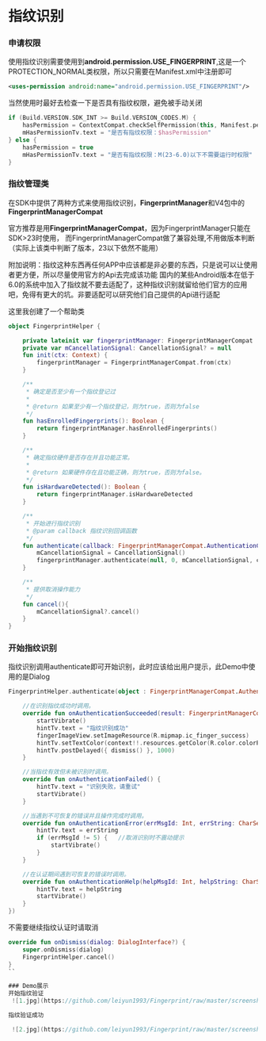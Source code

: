 # 指纹识别

### 申请权限
使用指纹识别需要使用到**android.permission.USE_FINGERPRINT**,这是一个PROTECTION_NORMAL类权限，所以只需要在Manifest.xml中注册即可
```xml
<uses-permission android:name="android.permission.USE_FINGERPRINT"/>
```
当然使用时最好去检查一下是否具有指纹权限，避免被手动关闭
```kotlin
if (Build.VERSION.SDK_INT >= Build.VERSION_CODES.M) {
    hasPermission = ContextCompat.checkSelfPermission(this, Manifest.permission.USE_FINGERPRINT) == PackageManager.PERMISSION_GRANTED
    mHasPermissionTv.text = "是否有指纹权限：$hasPermission"
} else {
    hasPermission = true
    mHasPermissionTv.text = "是否有指纹权限：M(23-6.0)以下不需要运行时权限"
}
```

### 指纹管理类
在SDK中提供了两种方式来使用指纹识别，**FingerprintManager**和V4包中的**FingerprintManagerCompat**

官方推荐是用**FingerprintManagerCompat**，因为FingerprintManager只能在SDK>23时使用，
而FingerprintManagerCompat做了兼容处理,不用做版本判断（实际上该类中判断了版本，23以下依然不能用）

附加说明：指纹这种东西再任何APP中应该都是非必要的东西，只是说可以让使用者更方便，所以尽量使用官方的Api去完成该功能
国内的某些Android版本在低于6.0的系统中加入了指纹就不要去适配了，这种指纹识别就留给他们官方的应用吧，免得有更大的坑。非要适配可以研究他们自己提供的Api进行适配

这里我创建了一个帮助类
```kotlin
object FingerprintHelper {

    private lateinit var fingerprintManager: FingerprintManagerCompat
    private var mCancellationSignal: CancellationSignal? = null
    fun init(ctx: Context) {
        fingerprintManager = FingerprintManagerCompat.from(ctx)
    }

    /**
     * 确定是否至少有一个指纹登记过
     *
     * @return 如果至少有一个指纹登记，则为true，否则为false
     */
    fun hasEnrolledFingerprints(): Boolean {
        return fingerprintManager.hasEnrolledFingerprints()
    }

    /**
     * 确定指纹硬件是否存在并且功能正常。
     *
     * @return 如果硬件存在且功能正确，则为true，否则为false。
     */
    fun isHardwareDetected(): Boolean {
        return fingerprintManager.isHardwareDetected
    }

    /**
     * 开始进行指纹识别
     * @param callback 指纹识别回调函数
     */
    fun authenticate(callback: FingerprintManagerCompat.AuthenticationCallback) {
        mCancellationSignal = CancellationSignal()
        fingerprintManager.authenticate(null, 0, mCancellationSignal, callback, null)
    }

    /**
     * 提供取消操作能力
     */
    fun cancel(){
        mCancellationSignal?.cancel()
    }
}
```
### 开始指纹识别
指纹识别调用authenticate即可开始识别，此时应该给出用户提示，此Demo中使用的是Dialog
```kotlin
FingerprintHelper.authenticate(object : FingerprintManagerCompat.AuthenticationCallback() {

    //在识别指纹成功时调用。
    override fun onAuthenticationSucceeded(result: FingerprintManagerCompat.AuthenticationResult?) {
        startVibrate()
        hintTv.text = "指纹识别成功"
        fingerImageView.setImageResource(R.mipmap.ic_finger_success)
        hintTv.setTextColor(context!!.resources.getColor(R.color.colorPrimary))
        hintTv.postDelayed({ dismiss() }, 1000)
    }

    //当指纹有效但未被识别时调用。
    override fun onAuthenticationFailed() {
        hintTv.text = "识别失败，请重试"
        startVibrate()
    }

    //当遇到不可恢复的错误并且操作完成时调用。
    override fun onAuthenticationError(errMsgId: Int, errString: CharSequence?) {
        hintTv.text = errString
        if (errMsgId != 5) {   //取消识别时不震动提示
            startVibrate()
        }
    }

    //在认证期间遇到可恢复的错误时调用。
    override fun onAuthenticationHelp(helpMsgId: Int, helpString: CharSequence?) {
        hintTv.text = helpString
        startVibrate()
    }
})
```
不需要继续指纹认证时请取消
```kotlin
override fun onDismiss(dialog: DialogInterface?) {
    super.onDismiss(dialog)
    FingerprintHelper.cancel()
}
``

### Demo展示
开始指纹验证
 ![1.jpg](https://github.com/leiyun1993/Fingerprint/raw/master/screenshot/1.jpg)

指纹验证成功

 ![2.jpg](https://github.com/leiyun1993/Fingerprint/raw/master/screenshot/2.jpg)
